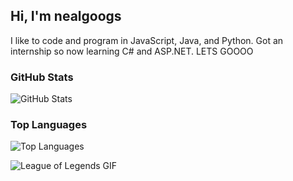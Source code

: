 ## Hi, I'm nealgoogs
I like to code and program in JavaScript, Java, and Python.
Got an internship so now learning C# and ASP.NET. LETS GOOOO


### GitHub Stats
![GitHub Stats](https://github-readme-stats.vercel.app/api?username=nealgoogs&show_icons=true&theme=default)

### Top Languages
![Top Languages](https://github-readme-stats.vercel.app/api/top-langs/?username=nealgoogs&layout=compact&theme=default)

![League of Legends GIF](https://media.giphy.com/media/jvGRCV7wOiO38GYzea/giphy.gif)

